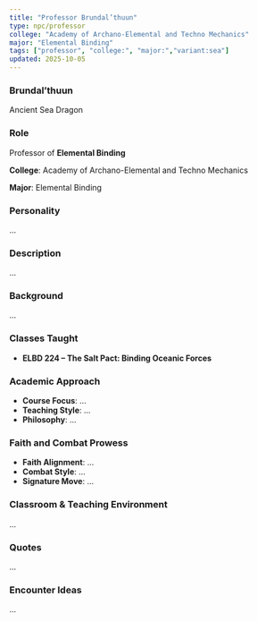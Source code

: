 ```yaml
---
title: "Professor Brundal’thuun"
type: npc/professor
college: "Academy of Archano-Elemental and Techno Mechanics"
major: "Elemental Binding"
tags: ["professor", "college:", "major:","variant:sea"]
updated: 2025-10-05
---
```

### Brundal’thuun

Ancient Sea Dragon

### Role

Professor of **Elemental Binding**

**College**: Academy of Archano-Elemental and Techno Mechanics

**Major**: Elemental Binding

### Personality

...

### Description

...

### Background

...

### Classes Taught

- **ELBD 224 – The Salt Pact: Binding Oceanic Forces**

### Academic Approach

- **Course Focus**: ...
- **Teaching Style**: ...
- **Philosophy**: ...

### Faith and Combat Prowess

- **Faith Alignment**: ...
- **Combat Style**: ...
- **Signature Move**: ...

### Classroom & Teaching Environment

...

### Quotes

...

### Encounter Ideas

...
